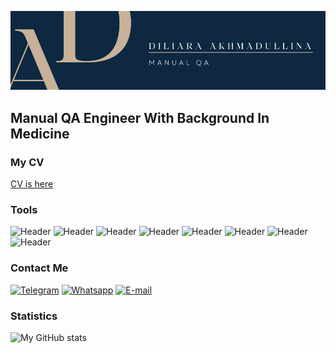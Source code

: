 ![Header](https://github.com/di-liara/di-liara/blob/main/files/AD.png?raw=true)
## Manual QA Engineer With Background In Medicine
### My CV
[CV is here](https://drive.google.com/file/d/1lo-i1IB52sANn906Eq3iAub_ll56uSsw/view?usp=sharing)
### Tools
![Header](https://img.shields.io/badge/Jira-0D2840?style=for-the-badge&logo=jira&logoColor=136be1)
![Header](https://img.shields.io/badge/DevTools-0D2840?style=for-the-badge&logo=googlechrome&logoColor=2674f2)
![Header](https://img.shields.io/badge/TestRail-0D2840?style=for-the-badge)
![Header](https://img.shields.io/badge/Fiddler-0D2840?style=for-the-badge&logo=progress&logoColor=#5CE500)
![Header](https://img.shields.io/badge/CharlesProxy-0D2840?style=for-the-badge)
![Header](https://img.shields.io/badge/Postman-0D2840?style=for-the-badge&logo=postman&logoColor=f76935)
![Header](https://img.shields.io/badge/Github-0D2840?style=for-the-badge&logo=github&logoColor=8cc4d7)
![Header](https://img.shields.io/badge/MySQL-0D2840?style=for-the-badge&logo=mysql&logoColor=ffffff)
### Contact Me
[![Telegram](https://img.shields.io/badge/Telegram-0D2840?style=for-the-badge&logo=telegram&logoColor=31a5db)](https://t.me/thedsblog)
[![Whatsapp](https://img.shields.io/badge/whatsapp-0D2840?style=for-the-badge&logo=whatsapp&logoColor=#25D366)](https://wa.me/qr/7X5HNWYC4CT7J1)
[![E-mail](https://img.shields.io/badge/email-0D2840?style=for-the-badge&logo=gmail&logoColor=#EA4335)](mailto:1409wenessa@gmail.com)

### Statistics
![My GitHub stats](https://github-readme-stats.vercel.app/api?username=di-liara&show_icons=true&theme=prussian&bg_color=0D2840&text_color=C7B299&title_color=C7B299&icon_color=ffffff)
